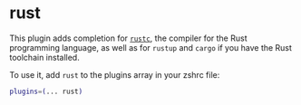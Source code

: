 # rust

This plugin adds completion for [`rustc`](https://doc.rust-lang.org/rustc/index.html), the compiler for the Rust
programming language, as well as for `rustup` and `cargo` if you have the Rust toolchain installed.

To use it, add `rust` to the plugins array in your zshrc file:

```zsh
plugins=(... rust)
```
